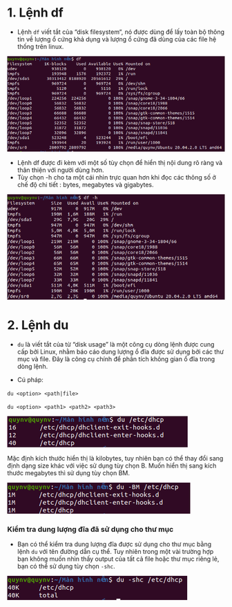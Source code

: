 # 1. Lệnh df

- Lệnh `df` viết tắt của “disk filesystem“, nó được dùng để lấy toàn bộ thông tin về lượng ổ cứng khả dụng và lượng ổ cứng đã dùng của các file hệ thống trên linux.

<img src="https://github.com/lean15998/Linux/blob/main/images/06.1.PNG">

- Lệnh df được đi kèm với một số tùy chọn để hiển thị nội dung rõ ràng và thân thiện với người dùng hơn.
- Tùy chọn -h cho ta một cái nhìn trực quan hơn khi đọc các thông số ở chế độ chi tiết : bytes, megabytes và gigabytes.

<img src="https://github.com/lean15998/Linux/blob/main/images/06.2.PNG">

# 2. Lệnh du

- `du` là viết tắt của từ “disk usage”  là một công cụ dòng lệnh được cung cấp bởi Linux, nhằm báo cáo dung lượng ổ đĩa được sử dụng bởi các thư mục và file. Đây là công cụ chính để phân tích không gian ổ đĩa trong dòng lệnh.

- Cú pháp:


 `du <option> <path|file>`
 
`du <option> <path1> <path2> <path3>  `

<img src="https://github.com/lean15998/Linux/blob/main/images/06.3.PNG">

Mặc định kích thước hiển thị là kilobytes, tuy nhiên bạn có thể thay đổi sang định dạng size khác với việc sử dụng tùy chọn B. Muốn hiển thị sang kích thước megabytes thì sử dụng tùy chọn BM.

<img src="https://github.com/lean15998/Linux/blob/main/images/06.4.PNG">

### Kiểm tra dung lượng đĩa đã sử dụng cho thư mục

- Bạn có thể kiểm tra dung lượng đĩa được sử dụng cho thư mục bằng lệnh `du` với tên đường dẫn cụ thể. Tuy nhiên trong một vài trường hợp bạn không muốn nhìn thấy output của tất cả file hoặc thư mục riêng lẻ, bạn có thể sử dụng tùy chọn `-shc`. 

<img src="https://github.com/lean15998/Linux/blob/main/images/06.5.PNG">

